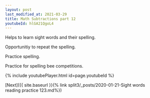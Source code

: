 ```yaml
---
layout: post
last_modified_at: 2021-03-29
title: Math Subtractions part 12
youtubeId: hlGA21QgoL4
---
```

 
 
Helps to learn sight words and their spelling.

Opportunitiy to repeat the spelling. 

Practice spelling. 
 
Practice for spelling bee competitions. 
 
{% include youtubePlayer.html id=page.youtubeId %}
 
 

[Next]({{ site.baseurl }}{% link  split3/_posts/2020-01-21-Sight words reading practice 123.md%})
 
